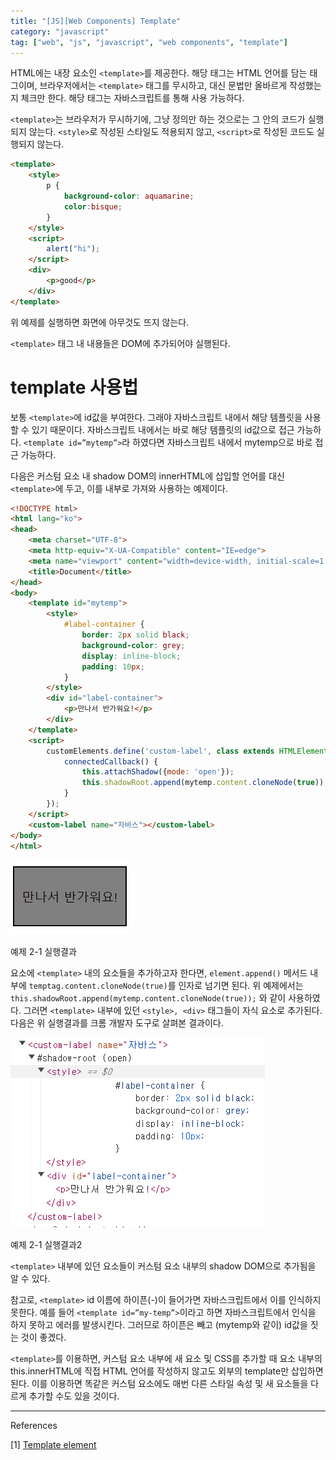 ```yaml
---
title: "[JS][Web Components] Template"
category: "javascript"
tag: ["web", "js", "javascript", "web components", "template"]
---
```


HTML에는 내장 요소인 `<template>`를 제공한다. 해당 태그는 HTML 언어를 담는 태그이며, 브라우저에서는 `<template>` 태그를 무시하고, 대신 문법만 올바르게 작성했는지 체크만 한다. 해당 태그는 자바스크립트를 통해 사용 가능하다. 

`<template>`는 브라우저가 무시하기에, 그냥 정의만 하는 것으로는 그 안의 코드가 실행되지 않는다. `<style>`로 작성된 스타일도 적용되지 않고, `<script>`로 작성된 코드도 실행되지 않는다. 

```html
<template>
    <style>
        p {
            background-color: aquamarine;
            color:bisque;
        }
    </style>
    <script>
        alert("hi");
    </script>
    <div>
        <p>good</p>
    </div>
</template>
```

위 예제를 실행하면 화면에 아무것도 뜨지 않는다. 

`<template>` 태그 내 내용들은 DOM에 추가되어야 실행된다. 

# template 사용법

보통 `<template>`에 id값을 부여한다. 그래야 자바스크립트 내에서 해당 템플릿을 사용할 수 있기 때문이다. 자바스크립트 내에서는 바로 해당 템플릿의 id값으로 접근 가능하다. `<template id=”mytemp”>`라 하였다면 자바스크립트 내에서 mytemp으로 바로 접근 가능하다. 

다음은 커스텀 요소 내 shadow DOM의 innerHTML에 삽입할 언어를 대신 `<template>`에 두고, 이를 내부로 가져와 사용하는 예제이다. 

```html
<!DOCTYPE html>
<html lang="ko">
<head>
    <meta charset="UTF-8">
    <meta http-equiv="X-UA-Compatible" content="IE=edge">
    <meta name="viewport" content="width=device-width, initial-scale=1.0">
    <title>Document</title>
</head>
<body>
    <template id="mytemp">
        <style>
            #label-container {
                border: 2px solid black;
                background-color: grey;
                display: inline-block;
                padding: 10px;
            }
        </style>
        <div id="label-container">
            <p>만나서 반가워요!</p>
        </div>
    </template>
    <script>
        customElements.define('custom-label', class extends HTMLElement {
            connectedCallback() {
                this.attachShadow({mode: 'open'});
                this.shadowRoot.append(mytemp.content.cloneNode(true));
            }
        });
    </script>
    <custom-label name="자바스"></custom-label>
</body>
</html>
```

![예제 2-1 실행결과](/images/2024-04-18/js-web-components-template/1.png)

예제 2-1 실행결과

요소에 `<template>` 내의 요소들을 추가하고자 한다면, `element.append()` 메서드 내부에 `temptag.content.cloneNode(true)`를 인자로 넘기면 된다. 위 예제에서는 `this.shadowRoot.append(mytemp.content.cloneNode(true));` 와 같이 사용하였다. 그러면 `<template>` 내부에 있던 `<style>, <div>` 태그들이 자식 요소로 추가된다. 다음은 위 실행결과를 크롬 개발자 도구로 살펴본 결과이다. 

![예제 2-1 실행결과2](/images/2024-04-18/js-web-components-template/2.png)

예제 2-1 실행결과2

`<template>` 내부에 있던 요소들이 커스텀 요소 내부의 shadow DOM으로 추가됨을 알 수 있다. 

참고로, `<template>` id 이름에 하이픈(-)이 들어가면 자바스크립트에서 이를 인식하지 못한다. 예를 들어 `<template id=”my-temp”>`이라고 하면 자바스크립트에서 인식을 하지 못하고 에러를 발생시킨다. 그러므로 하이픈은 빼고 (mytemp와 같이) id값을 짓는 것이 좋겠다. 

`<template>`를 이용하면, 커스텀 요소 내부에 새 요소 및 CSS를 추가할 때 요소 내부의 this.innerHTML에 직접 HTML 언어를 작성하지 않고도 외부의 template만 삽입하면 된다. 이를 이용하면 똑같은 커스텀 요소에도 매번 다른 스타일 속성 및 새 요소들을 다르게 추가할 수도 있을 것이다. 

---

References

[1] [Template element](https://ko.javascript.info/template-element)
